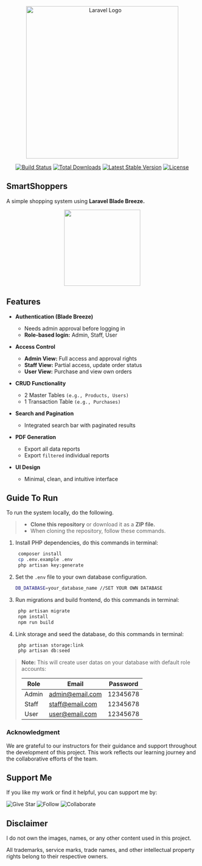 <p align="center"><a href="https://laravel.com" target="_blank"><img src="https://raw.githubusercontent.com/laravel/art/master/logo-lockup/5%20SVG/2%20CMYK/1%20Full%20Color/laravel-logolockup-cmyk-red.svg" width="400" alt="Laravel Logo"></a></p>

<p align="center">
    <a href="https://github.com/laravel/framework/actions"><img src="https://img.shields.io/github/actions/workflow/status/laravel/framework/tests.yml?branch=10.x" alt="Build Status"></a>
    <a href="https://packagist.org/packages/laravel/framework"><img src="https://img.shields.io/packagist/dt/laravel/framework" alt="Total Downloads"></a>
    <a href="https://packagist.org/packages/laravel/framework"><img src="https://img.shields.io/packagist/v/laravel/framework" alt="Latest Stable Version"></a>
    <a href="https://packagist.org/packages/laravel/framework"><img src="https://img.shields.io/packagist/l/laravel/framework" alt="License"></a>
</p>


## SmartShoppers
A simple shopping system using **Laravel Blade Breeze.**

<p align="center">
  <img src="https://github.com/user-attachments/assets/bd38e463-ad6c-4150-84a4-a91ce6000cfc" width="200">
</p>

## Features

- **Authentication (Blade Breeze)**
  - Needs admin approval before logging in
  - **Role-based login:** Admin, Staff, User
 
- **Access Control**
  - **Admin View:** Full access and approval rights
  - **Staff View:** Partial access, update order status
  - **User View:** Purchase and view own orders
 
- **CRUD Functionality**
  - 2 Master Tables `(e.g., Products, Users)`
  - 1 Transaction Table `(e.g., Purchases)`
    
- **Search and Pagination**
  - Integrated search bar with paginated results
    
- **PDF Generation**
  - Export all data reports
  - Export `filtered` individual reports
    
- **UI Design**
  - Minimal, clean, and intuitive interface
 
## Guide To Run
To run the system locally, do the following.
> - **Clone this repository** or download it as a **ZIP file.**
> - When cloning the repository, follow these commands.

1. Install PHP dependencies, do this commands in terminal:
   ```bash
    composer install
    cp .env.example .env
    php artisan key:generate
   ```

3. Set the `.env` file to your own database configuration.
   ```bash
   DB_DATABASE=your_database_name //SET YOUR OWN DATABASE
   ```

4. Run migrations and build frontend, do this commands in terminal:
   ```bash
    php artisan migrate
    npm install
    npm run build
   ```

6. Link storage and seed the database, do this commands in terminal:
   ```bash
    php artisan storage:link
    php artisan db:seed
   ```

> **Note:** This will create user datas on your database with default role accounts:
>   
>  | Role  | Email             | Password  |
>  |-------|-------------------|-----------|
>  | Admin | admin@email.com   | 12345678  |
>  | Staff | staff@email.com   | 12345678  |
>  | User  | user@email.com    | 12345678  |

### Acknowledgment  
We are grateful to our instructors for their guidance and support throughout the development of this project. This work reflects our learning journey and the collaborative efforts of the team.  

## Support Me
If you like my work or find it helpful, you can support me by:

![Give Star](https://img.shields.io/badge/Give%20⭐️-F7DF1E?style=for-the-badge&logo=github&logoColor=black)
![Follow](https://img.shields.io/badge/Follow-1DA1F2?style=for-the-badge&logo=twitter&logoColor=white)
![Collaborate](https://img.shields.io/badge/Collaborate-6CC24A?style=for-the-badge&logo=githubactions&logoColor=white)

## Disclaimer  
I do not own the images, names, or any other content used in this project.  

All trademarks, service marks, trade names, and other intellectual property rights belong to their respective owners.  
